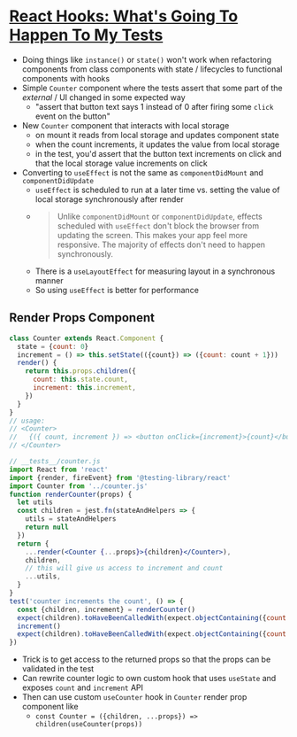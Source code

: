 # [React Hooks: What's Going To Happen To My Tests](https://kentcdodds.com/blog/react-hooks-whats-going-to-happen-to-my-tests)

* Doing things like `instance()` or `state()` won't work when refactoring components from class components with state / lifecycles to functional components with hooks
* Simple `Counter` component where the tests assert that some part of the _external_ / UI changed in some expected way
  * "assert that button text says 1 instead of 0 after firing some `click` event on the button"
* New `Counter` component that interacts with local storage
  * on mount it reads from local storage and updates component state
  * when the count increments, it updates the value from local storage
  * in the test, you'd assert that the button text increments on click and that the local storage value increments on click
* Converting to `useEffect` is not the same as `componentDidMount` and `componentDidUpdate`
  * `useEffect` is scheduled to run at a later time vs. setting the value of local storage synchronously after render
  * > Unlike `componentDidMount` or `componentDidUpdate`, effects scheduled with `useEffect` don't block the browser from updating the screen. This makes your app feel more responsive. The majority of effects don't need to happen synchronously.
  * There is a `useLayoutEffect` for measuring layout in a synchronous manner
  * So using `useEffect` is better for performance

## Render Props Component

```jsx
class Counter extends React.Component {
  state = {count: 0}
  increment = () => this.setState(({count}) => ({count: count + 1}))
  render() {
    return this.props.children({
      count: this.state.count,
      increment: this.increment,
    })
  }
}
// usage:
// <Counter>
//   {({ count, increment }) => <button onClick={increment}>{count}</button>}
// </Counter>

// __tests__/counter.js
import React from 'react'
import {render, fireEvent} from '@testing-library/react'
import Counter from '../counter.js'
function renderCounter(props) {
  let utils
  const children = jest.fn(stateAndHelpers => {
    utils = stateAndHelpers
    return null
  })
  return {
    ...render(<Counter {...props}>{children}</Counter>),
    children,
    // this will give us access to increment and count
    ...utils,
  }
}
test('counter increments the count', () => {
  const {children, increment} = renderCounter()
  expect(children).toHaveBeenCalledWith(expect.objectContaining({count: 0}))
  increment()
  expect(children).toHaveBeenCalledWith(expect.objectContaining({count: 1}))
})
```

* Trick is to get access to the returned props so that the props can be validated in the test
* Can rewrite counter logic to own custom hook that uses `useState` and exposes `count` and `increment` API
* Then can use custom `useCounter` hook in `Counter` render prop component like
  * `const Counter = ({children, ...props}) => children(useCounter(props))`
